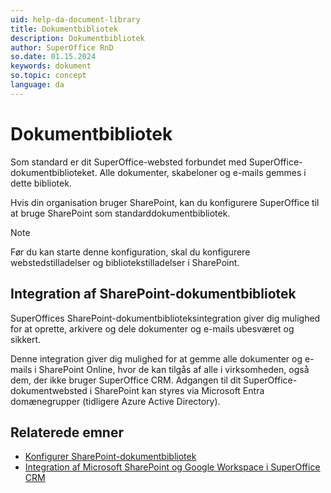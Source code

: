 ```yaml
---
uid: help-da-document-library
title: Dokumentbibliotek
description: Dokumentbibliotek
author: SuperOffice RnD
so.date: 01.15.2024
keywords: dokument
so.topic: concept
language: da
---
```


# Dokumentbibliotek

Som standard er dit SuperOffice-websted forbundet med SuperOffice-dokumentbiblioteket. Alle dokumenter, skabeloner og e-mails gemmes i dette bibliotek.

Hvis din organisation bruger SharePoint, kan du konfigurere SuperOffice til at bruge SharePoint som standarddokumentbibliotek.

> [!NOTE]
> Før du kan starte denne konfiguration, skal du konfigurere webstedstilladelser og bibliotekstilladelser i SharePoint.

## Integration af SharePoint-dokumentbibliotek

SuperOffices SharePoint-dokumentbiblioteksintegration giver dig mulighed for at oprette, arkivere og dele dokumenter og e-mails ubesværet og sikkert.

Denne integration giver dig mulighed for at gemme alle dokumenter og e-mails i SharePoint Online, hvor de kan tilgås af alle i virksomheden, også dem, der ikke bruger SuperOffice CRM. Adgangen til dit SuperOffice-dokumentwebsted i SharePoint kan styres via Microsoft Entra domænegrupper (tidligere Azure Active Directory).

## Relaterede emner

* [Konfigurer SharePoint-dokumentbibliotek][1]
* [Integration af Microsoft SharePoint og Google Workspace i SuperOffice CRM][2]

<!-- Referenced links -->
[1]: change-to-sharepoint.md
[2]: ../../../../../en/document/cloud/overview.md

<!-- Referenced images -->
